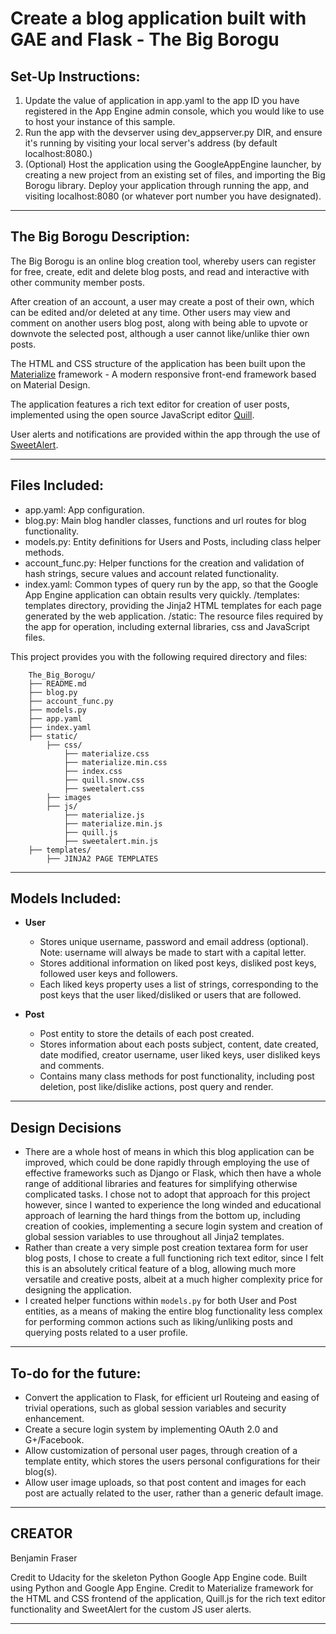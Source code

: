 #  Create a blog application built with GAE and Flask - The Big Borogu

## Set-Up Instructions:
1.  Update the value of application in app.yaml to the app ID you have registered in the App Engine admin console, which you would like to use to host your instance of this sample.
1.  Run the app with the devserver using dev_appserver.py DIR, and ensure it's running by visiting your local server's address (by default localhost:8080.)
1.  (Optional) Host the application using the GoogleAppEngine launcher, by creating a new project from an existing set of files, and importing the Big Borogu library. Deploy your application through running the app, and visiting localhost:8080 (or whatever port number you have designated).
 
--------

 
## The Big Borogu Description:
The Big Borogu is an online blog creation tool, whereby users can register for free, create, edit and delete blog posts, and read and interactive with other community member posts. 

After creation of an account, a user may create a post of their own, which can be edited and/or deleted at any time. Other users may view and comment on another users blog post, along with being able to upvote or downvote the selected post, although a user cannot like/unlike thier own posts.

The HTML and CSS structure of the application has been built upon the [Materialize](http://materializecss.com/) framework - A modern responsive front-end framework based on Material Design.

The application features a rich text editor for creation of user posts, implemented using the open source JavaScript editor [Quill](http://quilljs.com/).

User alerts and notifications are provided within the app through the use of [SweetAlert](http://t4t5.github.io/sweetalert/).

--------


## Files Included:
 - app.yaml: App configuration.
 - blog.py: Main blog handler classes, functions and url routes for blog functionality.
 - models.py: Entity definitions for Users and Posts, including class helper methods.
 - account_func.py: Helper functions for the creation and validation of hash strings, secure values and account related functionality.
 - index.yaml: Common types of query run by the app, so that the Google App Engine application can obtain results very quickly.
 /templates: templates directory, providing the Jinja2 HTML templates for each page generated by the web application.
 /static: The resource files required by the app for operation, including external libraries, css and JavaScript files. 

This project provides you with the following required directory and files:

```
    The_Big_Borogu/
    ├── README.md
    ├── blog.py
    ├── account_func.py
    ├── models.py
    ├── app.yaml
    ├── index.yaml  
    ├── static/
        ├── css/
            ├── materialize.css
            ├── materialize.min.css
            ├── index.css
            ├── quill.snow.css
            ├── sweetalert.css
        ├── images 
        ├── js/
            ├── materialize.js
            ├── materialize.min.js
            ├── quill.js
            ├── sweetalert.min.js
    ├── templates/
        ├── JINJA2 PAGE TEMPLATES
```

--------


## Models Included:
 - **User**
    - Stores unique username, password and email address (optional). Note: username will always be made to start with a capital letter.
    - Stores additional information on liked post keys, disliked post keys, followed user keys and followers.
    - Each liked keys property uses a list of strings, corresponding to the post keys that the user liked/disliked or users that are followed.
    
 - **Post**
    - Post entity to store the details of each post created.
    - Stores information about each posts subject, content, date created, date modified, creator username, user liked keys, user disliked keys and comments.
    - Contains many class methods for post functionality, including post deletion, post like/dislike actions, post query and render.

--------
    
    
## Design Decisions
- There are a whole host of means in which this blog application can be improved, which could be done rapidly through employing the use of effective frameworks such as Django or Flask, which then have a whole range of additional libraries and features for simplifying otherwise complicated tasks. I chose not to adopt that approach for this project however, since I wanted to experience the long winded and educational approach of learning the hard things from the bottom up, including creation of cookies, implementing a secure login system and creation of global session variables to use throughout all Jinja2 templates.
- Rather than create a very simple post creation textarea form for user blog posts, I chose to create a full functioning rich text editor, since I felt this is an absolutely critical feature of a blog, allowing much more versatile and creative posts, albeit at a much higher complexity price for designing the application.
- I created helper functions within `models.py` for both User and Post entities, as a means of making the entire blog functionality less complex for performing common actions such as liking/unliking posts and querying posts related to a user profile.

--------


## To-do for the future:
- Convert the application to Flask, for efficient url Routeing and easing of trivial operations, such as global session variables and security enhancement.
- Create a secure login system by implementing OAuth 2.0 and G+/Facebook.
- Allow customization of personal user pages, through creation of a template entity, which stores the users personal configurations for their blog(s).
- Allow user image uploads, so that post content and images for each post are actually related to the user, rather than a generic default image.

--------


## CREATOR 

Benjamin Fraser

Credit to Udacity for the skeleton Python Google App Engine code.
Built using Python and Google App Engine. Credit to Materialize framework for the HTML and CSS frontend of the application, Quill.js for the rich text editor functionality and SweetAlert for the custom JS user alerts.

--------